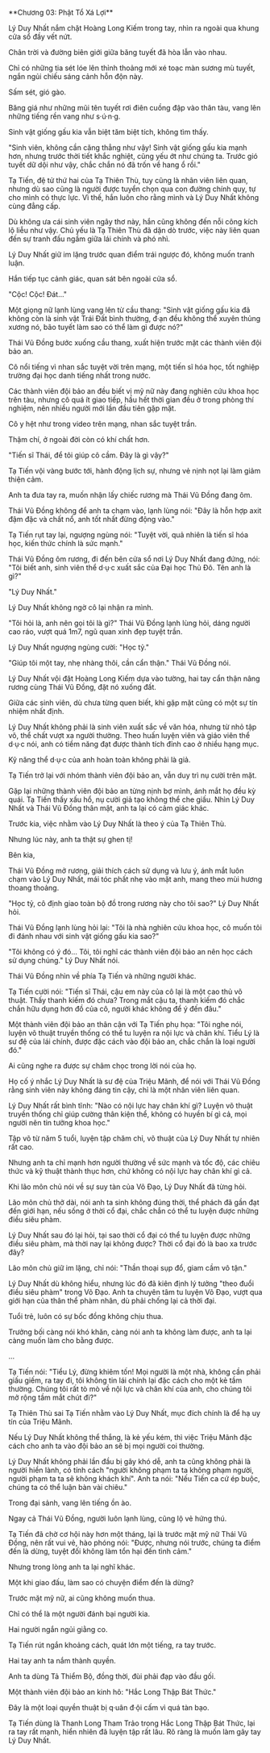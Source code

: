 \*\*Chương 03: Phật Tổ Xá Lợi\*\*

Lý Duy Nhất nắm chặt Hoàng Long Kiếm trong tay, nhìn ra ngoài qua khung cửa sổ đầy vết nứt.

Chân trời và đường biên giới giữa băng tuyết đã hòa lẫn vào nhau.

Chỉ có những tia sét lóe lên thỉnh thoảng mới xé toạc màn sương mù tuyết, ngắn ngủi chiếu sáng cảnh hỗn độn này.

Sấm sét, gió gào.

Băng giá như những mũi tên tuyết rơi điên cuồng đập vào thân tàu, vang lên những tiếng rền vang như s·ú·n·g.

Sinh vật giống gấu kia vẫn biệt tăm biệt tích, không tìm thấy.

"Sinh viên, không cần căng thẳng như vậy! Sinh vật giống gấu kia mạnh hơn, nhưng trước thời tiết khắc nghiệt, cũng yếu ớt như chúng ta. Trước gió tuyết dữ dội như vậy, chắc chắn nó đã trốn về hang ổ rồi."

Tạ Tiến, đệ tử thứ hai của Tạ Thiên Thù, tuy cũng là nhân viên liên quan, nhưng dù sao cũng là người được tuyển chọn qua con đường chính quy, tự cho mình có thực lực. Vì thế, hắn luôn cho rằng mình và Lý Duy Nhất không cùng đẳng cấp.

Dù không ưa cái sinh viên ngây thơ này, hắn cũng không đến nỗi công kích lộ liễu như vậy. Chủ yếu là Tạ Thiên Thù đã dặn dò trước, việc này liên quan đến sự tranh đấu ngầm giữa lái chính và phó nhì.

Lý Duy Nhất giữ im lặng trước quan điểm trái ngược đó, không muốn tranh luận.

Hắn tiếp tục cảnh giác, quan sát bên ngoài cửa sổ.

"Cộc! Cộc! Đát..."

Một giọng nữ lạnh lùng vang lên từ cầu thang: "Sinh vật giống gấu kia đã không còn là sinh vật Trái Đất bình thường, đ·ạn đều không thể xuyên thủng xương nó, bão tuyết làm sao có thể làm gì được nó?"

Thái Vũ Đồng bước xuống cầu thang, xuất hiện trước mặt các thành viên đội bảo an.

Cô nổi tiếng vì nhan sắc tuyệt vời trên mạng, một tiến sĩ hóa học, tốt nghiệp trường đại học danh tiếng nhất trong nước.

Các thành viên đội bảo an đều biết vị mỹ nữ này đang nghiên cứu khoa học trên tàu, nhưng cô quá ít giao tiếp, hầu hết thời gian đều ở trong phòng thí nghiệm, nên nhiều người mới lần đầu tiên gặp mặt.

Cô y hệt như trong video trên mạng, nhan sắc tuyệt trần.

Thậm chí, ở ngoài đời còn có khí chất hơn.

"Tiến sĩ Thái, để tôi giúp cô cầm. Đây là gì vậy?"

Tạ Tiến vội vàng bước tới, hành động lịch sự, nhưng vẻ nịnh nọt lại làm giảm thiện cảm.

Anh ta đưa tay ra, muốn nhận lấy chiếc rương mà Thái Vũ Đồng đang ôm.

Thái Vũ Đồng không để anh ta chạm vào, lạnh lùng nói: "Đây là hỗn hợp axit đậm đặc và chất nổ, anh tốt nhất đừng động vào."

Tạ Tiến rụt tay lại, ngượng ngùng nói: "Tuyệt vời, quả nhiên là tiến sĩ hóa học, kiến thức chính là sức mạnh."

Thái Vũ Đồng ôm rương, đi đến bên cửa sổ nơi Lý Duy Nhất đang đứng, nói: "Tôi biết anh, sinh viên thể d·ụ·c xuất sắc của Đại học Thủ Đô. Tên anh là gì?"

"Lý Duy Nhất."

Lý Duy Nhất không ngờ cô lại nhận ra mình.

"Tôi hỏi là, anh nên gọi tôi là gì?" Thái Vũ Đồng lạnh lùng hỏi, dáng người cao ráo, vượt quá 1m7, ngũ quan xinh đẹp tuyệt trần.

Lý Duy Nhất ngượng ngùng cười: "Học tỷ."

"Giúp tôi một tay, nhẹ nhàng thôi, cần cẩn thận." Thái Vũ Đồng nói.

Lý Duy Nhất vội đặt Hoàng Long Kiếm dựa vào tường, hai tay cẩn thận nâng rương cùng Thái Vũ Đồng, đặt nó xuống đất.

Giữa các sinh viên, dù chưa từng quen biết, khi gặp mặt cũng có một sự tín nhiệm nhất định.

Lý Duy Nhất không phải là sinh viên xuất sắc về văn hóa, nhưng từ nhỏ tập võ, thể chất vượt xa người thường. Theo huấn luyện viên và giáo viên thể d·ụ·c nói, anh có tiềm năng đạt được thành tích đỉnh cao ở nhiều hạng mục.

Kỹ năng thể d·ụ·c của anh hoàn toàn không phải là giả.

Tạ Tiến trở lại với nhóm thành viên đội bảo an, vẫn duy trì nụ cười trên mặt.

Gặp lại những thành viên đội bảo an từng nịnh bợ mình, ánh mắt họ đều kỳ quái. Tạ Tiến thấy xấu hổ, nụ cười giả tạo không thể che giấu. Nhìn Lý Duy Nhất và Thái Vũ Đồng thân mật, anh ta lại có cảm giác khác.

Trước kia, việc nhằm vào Lý Duy Nhất là theo ý của Tạ Thiên Thù.

Nhưng lúc này, anh ta thật sự ghen tị!

Bên kia,

Thái Vũ Đồng mở rương, giải thích cách sử dụng và lưu ý, ánh mắt luôn chạm vào Lý Duy Nhất, mái tóc phất nhẹ vào mặt anh, mang theo mùi hương thoang thoảng.

"Học tỷ, cô định giao toàn bộ đồ trong rương này cho tôi sao?" Lý Duy Nhất hỏi.

Thái Vũ Đồng lạnh lùng hỏi lại: "Tôi là nhà nghiên cứu khoa học, cô muốn tôi đi đánh nhau với sinh vật giống gấu kia sao?"

"Tôi không có ý đó... Tôi, tôi nghĩ các thành viên đội bảo an nên học cách sử dụng chúng." Lý Duy Nhất nói.

Thái Vũ Đồng nhìn về phía Tạ Tiến và những người khác.

Tạ Tiến cười nói: "Tiến sĩ Thái, cậu em này của cô lại là một cao thủ võ thuật. Thấy thanh kiếm đó chưa? Trong mắt cậu ta, thanh kiếm đó chắc chắn hữu dụng hơn đồ của cô, người khác không để ý đến đâu."

Một thành viên đội bảo an thân cận với Tạ Tiến phụ họa: "Tôi nghe nói, luyện võ thuật truyền thống có thể tu luyện ra nội lực và chân khí. Tiểu Lý là sư đệ của lái chính, được đặc cách vào đội bảo an, chắc chắn là loại người đó."

Ai cũng nghe ra được sự châm chọc trong lời nói của họ.

Họ cố ý nhắc Lý Duy Nhất là sư đệ của Triệu Mãnh, để nói với Thái Vũ Đồng rằng sinh viên này không đáng tin cậy, chỉ là một nhân viên liên quan.

Lý Duy Nhất rất bình tĩnh: "Nào có nội lực hay chân khí gì? Luyện võ thuật truyền thống chỉ giúp cường thân kiện thể, không có huyền bí gì cả, mọi người nên tin tưởng khoa học."

Tập võ từ năm 5 tuổi, luyện tập chăm chỉ, võ thuật của Lý Duy Nhất tự nhiên rất cao.

Nhưng anh ta chỉ mạnh hơn người thường về sức mạnh và tốc độ, các chiêu thức và kỹ thuật thành thục hơn, chứ không có nội lực hay chân khí gì cả.

Khi lão môn chủ nói về sự suy tàn của Võ Đạo, Lý Duy Nhất đã từng hỏi.

Lão môn chủ thở dài, nói anh ta sinh không đúng thời, thể phách đã gần đạt đến giới hạn, nếu sống ở thời cổ đại, chắc chắn có thể tu luyện được những điều siêu phàm.

Lý Duy Nhất sau đó lại hỏi, tại sao thời cổ đại có thể tu luyện được những điều siêu phàm, mà thời nay lại không được? Thời cổ đại đó là bao xa trước đây?

Lão môn chủ giữ im lặng, chỉ nói: "Thần thoại sụp đổ, giam cầm vô tận."

Lý Duy Nhất dù không hiểu, nhưng lúc đó đã kiên định lý tưởng "theo đuổi điều siêu phàm" trong Võ Đạo. Anh ta chuyên tâm tu luyện Võ Đạo, vượt qua giới hạn của thân thể phàm nhân, dù phải chống lại cả thời đại.

Tuổi trẻ, luôn có sự bốc đồng không chịu thua.

Trưởng bối càng nói khó khăn, càng nói anh ta không làm được, anh ta lại càng muốn làm cho bằng được.

...

Tạ Tiến nói: "Tiểu Lý, đừng khiêm tốn! Mọi người là một nhà, không cần phải giấu giếm, ra tay đi, tôi không tin lái chính lại đặc cách cho một kẻ tầm thường. Chúng tôi rất tò mò về nội lực và chân khí của anh, cho chúng tôi mở rộng tầm mắt chút đi?"

Tạ Thiên Thù sai Tạ Tiến nhằm vào Lý Duy Nhất, mục đích chính là để hạ uy tín của Triệu Mãnh.

Nếu Lý Duy Nhất không thể thắng, là kẻ yếu kém, thì việc Triệu Mãnh đặc cách cho anh ta vào đội bảo an sẽ bị mọi người coi thường.

Lý Duy Nhất không phải lần đầu bị gây khó dễ, anh ta cũng không phải là người hiền lành, có tính cách "người không phạm ta ta không phạm người, người phạm ta ta sẽ không khách khí". Anh ta nói: "Nếu Tiến ca cứ ép buộc, chúng ta có thể luận bàn vài chiêu."

Trong đại sảnh, vang lên tiếng ồn ào.

Ngay cả Thái Vũ Đồng, người luôn lạnh lùng, cũng lộ vẻ hứng thú.

Tạ Tiến đã chờ cơ hội này hơn một tháng, lại là trước mặt mỹ nữ Thái Vũ Đồng, nên rất vui vẻ, hào phóng nói: "Được, nhưng nói trước, chúng ta điểm đến là dừng, tuyệt đối không làm tổn hại đến tình cảm."

Nhưng trong lòng anh ta lại nghĩ khác.

Một khi giao đấu, làm sao có chuyện điểm đến là dừng?

Trước mặt mỹ nữ, ai cũng không muốn thua.

Chỉ có thể là một người đánh bại người kia.

Hai người ngắn ngủi giằng co.

Tạ Tiến rút ngắn khoảng cách, quát lớn một tiếng, ra tay trước.

Hai tay anh ta nắm thành quyền.

Anh ta dùng Tả Thiểm Bộ, đồng thời, đùi phải đạp vào đầu gối.

Một thành viên đội bảo an kinh hô: "Hắc Long Thập Bát Thức."

Đây là một loại quyền thuật bị q·uân đ·ội cấm vì quá tàn bạo.

Tạ Tiến dùng là Thanh Long Tham Trảo trong Hắc Long Thập Bát Thức, lại ra tay rất mạnh, hiển nhiên đã luyện tập rất lâu. Rõ ràng là muốn làm gãy tay Lý Duy Nhất.


